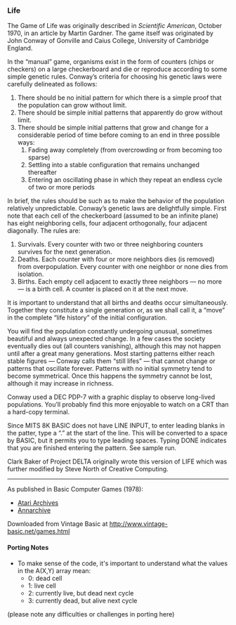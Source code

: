 ### Life

The Game of Life was originally described in _Scientific American_, October 1970, in an article by Martin Gardner. The game itself was originated by John Conway of Gonville and Caius College, University of Cambridge England.

In the “manual” game, organisms exist in the form of counters (chips or checkers) on a large checkerboard and die or reproduce according to some simple genetic rules. Conway’s criteria for choosing his genetic laws were carefully delineated as follows:
1. There should be no initial pattern for which there is a simple proof that the population can grow without limit.
2. There should be simple initial patterns that apparently do grow without limit.
3. There should be simple initial patterns that grow and change for a considerable period of time before coming to an end in three possible ways:
    1. Fading away completely (from overcrowding or from becoming too sparse)
    2. Settling into a stable configuration that remains unchanged thereafter
    3. Entering an oscillating phase in which they repeat an endless cycle of two or more periods

In brief, the rules should be such as to make the behavior of the population relatively unpredictable. Conway’s genetic laws are delightfully simple. First note that each cell of the checkerboard (assumed to be an infinite plane) has eight neighboring cells, four adjacent orthogonally, four adjacent diagonally. The rules are:
1. Survivals. Every counter with two or three neighboring counters survives for the next generation.
2. Deaths. Each counter with four or more neighbors dies (is removed) from overpopulation. Every counter with one neighbor or none dies from isolation.
3. Births. Each empty cell adjacent to exactly three neighbors — no more — is a birth cell. A counter is placed on it at the next move.

It is important to understand that all births and deaths occur simultaneously. Together they constitute a single generation or, as we shall call it, a “move” in the complete “life history” of the initial configuration.

You will find the population constantly undergoing unusual, sometimes beautiful and always unexpected change. In a few cases the society eventually dies out (all counters vanishing), although this may not happen until after a great many generations. Most starting patterns either reach stable figures — Conway calls them “still lifes” — that cannot change or patterns that oscillate forever. Patterns with no initial symmetry tend to become symmetrical. Once this happens the symmetry cannot be lost, although it may increase in richness.

Conway used a DEC PDP-7 with a graphic display to observe long-lived populations. You’ll probably find this more enjoyable to watch on a CRT than a hard-copy terminal.

Since MITS 8K BASIC does not have LINE INPUT, to enter leading blanks in the patter, type a “.” at the start of the line. This will be converted to a space by BASIC, but it permits you to type leading spaces. Typing DONE indicates that you are finished entering the pattern. See sample run.

Clark Baker of Project DELTA originally wrote this version of LIFE which was further modified by Steve North of Creative Computing.

---

As published in Basic Computer Games (1978):
- [Atari Archives](https://www.atariarchives.org/basicgames/showpage.php?page=100)
- [Annarchive](https://annarchive.com/files/Basic_Computer_Games_Microcomputer_Edition.pdf#page=115)

Downloaded from Vintage Basic at
http://www.vintage-basic.net/games.html


#### Porting Notes

- To make sense of the code, it's important to understand what the values in the A(X,Y) array mean:
  - 0: dead cell
  - 1: live cell
  - 2: currently live, but dead next cycle
  - 3: currently dead, but alive next cycle


(please note any difficulties or challenges in porting here)
